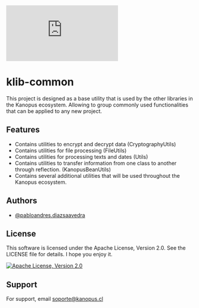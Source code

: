 
![Logo](https://www.kanopus.cl/admin/javax.faces.resource/images/logo-grey.png.xhtml?ln=paradise-layout)


# klib-common

This project is designed as a base utility that is used by the other libraries in the Kanopus ecosystem.
Allowing to group commonly used functionalities that can be applied to any new project.

## Features
- Contains utilities to encrypt and decrypt data (CryptographyUtils)
- Contains utilities for file processing (FileUtils)
- Contains utilities for processing texts and dates (Utils)
- Contains utilities to transfer information from one class to another through reflection. (KanopusBeanUtils)
- Contains several additional utilities that will be used throughout the Kanopus ecosystem.

## Authors

- [@pabloandres.diazsaavedra](https://www.linkedin.com/in/pablo-diaz-saavedra-4b7b0522/)


## License

This software is licensed under the Apache License, Version 2.0. See the LICENSE file for details.
I hope you enjoy it.

[![Apache License, Version 2.0](https://img.shields.io/badge/license-Apache%20License%202.0-blue.svg)](https://opensource.org/license/apache-2-0)

## Support

For support, email soporte@kanopus.cl

